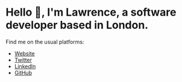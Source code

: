 # Hello 👋, I'm Lawrence, a software developer based in London.

Find me on the usual platforms:

* [Website](https://acode.ninja/)
* [Twitter](https://twitter.com/acodeninja)
* [LinkedIn](https://www.linkedin.com/in/lawrence-goldstein-a7397418)
* [GitHub](https://github.com/acodeninja)
